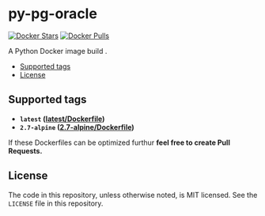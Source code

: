 # py-pg-oracle

[![Docker Stars](https://img.shields.io/docker/stars/devilrancy/py-pg-oracle.svg)][hub]
[![Docker Pulls](https://img.shields.io/docker/pulls/devilrancy/py-pg-oracle.svg)][hub]

[hub]: https://hub.docker.com/r/devilrancy/py-pg-oracle/

A Python Docker image build .
 
<!-- MDTOC maxdepth:6 firsth1:0 numbering:0 flatten:0 bullets:1 updateOnSave:1 -->

- [Supported tags](#supported-tags)
- [License](#license)

<!-- /MDTOC -->

## Supported tags
* **`latest` ([latest/Dockerfile](https://github.com/devilrancy/py-pg-oracle/blob/master/Dockerfile))** 
* **`2.7-alpine` ([2.7-alpine/Dockerfile](https://github.com/devilrancy/py-pg-oracle/blob/2.7-alpine/Dockerfile))**

If these Dockerfiles can be optimized furthur **feel free to create Pull Requests.**

## License
The code in this repository, unless otherwise noted, is MIT licensed. See the `LICENSE` file in this repository.